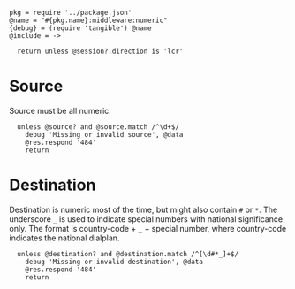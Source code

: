     pkg = require '../package.json'
    @name = "#{pkg.name}:middleware:numeric"
    {debug} = (require 'tangible') @name
    @include = ->

      return unless @session?.direction is 'lcr'

Source
======

Source must be all numeric.

      unless @source? and @source.match /^\d+$/
        debug 'Missing or invalid source', @data
        @res.respond '484'
        return

Destination
===========

Destination is numeric most of the time, but might also contain `#` or `*`.
The underscore `_` is used to indicate special numbers with national significance only. The format is country-code + `_` + special number, where country-code indicates the national dialplan.

      unless @destination? and @destination.match /^[\d#*_]+$/
        debug 'Missing or invalid destination', @data
        @res.respond '484'
        return
